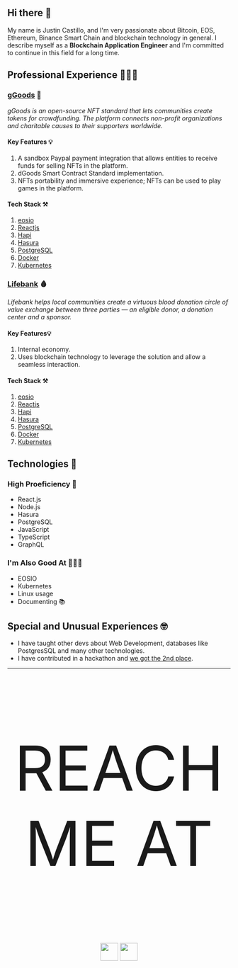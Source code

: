
## Hi there 👋
My name is Justin Castillo, and I'm very passionate about Bitcoin, EOS, Ethereum, Binance Smart Chain and blockchain technology in general. 
I describe myself as a **Blockchain Application Engineer** and I'm committed to continue in this field for a long time.

## Professional Experience 👨🏻‍💻

### [gGoods](https://ggoods.io/) 🧩
*gGoods is an open-source NFT standard that lets communities create tokens for crowdfunding. The platform connects non-profit organizations and charitable causes to their supporters worldwide.*
#### Key Features 💡
1. A sandbox Paypal payment integration that allows entities to receive funds for selling NFTs in the platform.
2. dGoods Smart Contract Standard implementation.
3. NFTs portability and immersive experience; NFTs can be used to play games in the platform.

#### Tech Stack ⚒
1. [eosio](https://eos.io/)
2. [Reactjs](https://reactjs.org/)
3. [Hapi](https://hapi.dev/)
4. [Hasura](https://hasura.io/)
5. [PostgreSQL](https://www.postgresql.org/)
6. [Docker](https://www.docker.com/)
7. [Kubernetes](https://kubernetes.io/)

### [Lifebank](https://lifebank.io/) 🩸
*Lifebank helps local communities create a virtuous blood donation circle of value exchange between three parties — an eligible donor, a donation center and a sponsor.*

#### Key Features💡
1. Internal economy.
2. Uses blockchain technology to leverage the solution and allow a seamless interaction.

#### Tech Stack ⚒
1. [eosio](https://eos.io/)
2. [Reactjs](https://reactjs.org/)
3. [Hapi](https://hapi.dev/)
4. [Hasura](https://hasura.io/)
5. [PostgreSQL](https://www.postgresql.org/)
6. [Docker](https://www.docker.com/)
7. [Kubernetes](https://kubernetes.io/)

## Technologies 👾
### High Proeficiency 🚀
- React.js
- Node.js
- Hasura
- PostgreSQL
- JavaScript
- TypeScript
- GraphQL

### I'm Also Good At 💆🏻‍♂️
- EOSIO
- Kubernetes
- Linux usage
- Documenting 📚

## Special and Unusual Experiences 🤓
- I have taught other devs about Web Development, databases like PostgresSQL and many other technologies.
- I have contributed in a hackathon and [we got the 2nd place](https://youtu.be/2jB0Nzw21h0).

<hr />

<p align="center" style="font-size: 10em">
  REACH ME AT
</p>
<p align="center">
  <a href="https://twitter.com/_JustinCast"><img src="http://assets.stickpng.com/images/580b57fcd9996e24bc43c53e.png" width="40" height="40"/></a>
  <a href="https://www.linkedin.com/in/jacv/"><img src="https://image.flaticon.com/icons/png/512/174/174857.png" width="40" height="40"/></a>
</p>
